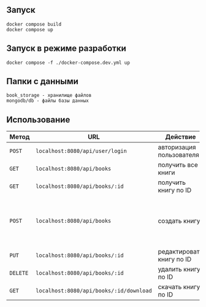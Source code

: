 ## Запуск
```
docker compose build
docker compose up 
```

## Запуск в режиме разработки
```
docker compose -f ./docker-compose.dev.yml up
```


## Папки с данными
```
book_storage - хранилище файлов
mongodb/db - файлы базы данных
```

## Использование
Метод|URL | Действие | Комментарий
--- | --- | ---  | ---
`POST`|`localhost:8080/api/user/login`|авторизация пользователя||
`GET`|`localhost:8080/api/books`|получить все книги||
`GET`|`localhost:8080/api/books/:id`|получить книгу по ID||
`POST`|`localhost:8080/api/books`|создать книгу|`Content-type multipart/form-data; поле info - JSON с информацией о книге; поле  book - файл с книгой`|
`PUT`|`localhost:8080/api/books/:id`|редактировать книгу по ID||
`DELETE`|`localhost:8080/api/books/:id`|удалить книгу по ID||
`GET`|`localhost:8080/api/books/:id/download`|скачать книгу по ID||

